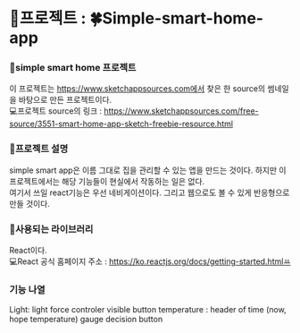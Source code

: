 # :iphone:프로젝트 : :four_leaf_clover:Simple-smart-home-app

### :bookmark_tabs:simple smart home 프로젝트
이 프로젝트는 https://www.sketchappsources.com에서 찾은 한 source의 썸네일을 바탕으로 만든 프로젝트이다.   
:computer:프로젝트 source의 링크 : https://www.sketchappsources.com/free-source/3551-smart-home-app-sketch-freebie-resource.html

### :bookmark_tabs:프로젝트 설명
simple smart app은 이름 그대로 집을 관리할 수 있는 앱을 만드는 것이다. 하지만 이 프로젝트에서는 해당 기능들이 현실에서 작동하는 일은 없다.   
여기서 쓰일 react기능은 우선 네비게이션이다. 그리고 웹으로도 볼 수 있게 반응형으로 만들 것이다.

### :bookmark_tabs:사용되는 라이브러리
React이다.   
:computer:React 공식 홈페이지 주소 : https://ko.reactjs.org/docs/getting-started.htmlㅛ


### 기능 나열
Light:
 light force controler
 visible button
temperature :
 header of time (now, hope temperature)
 gauge
 decision button

